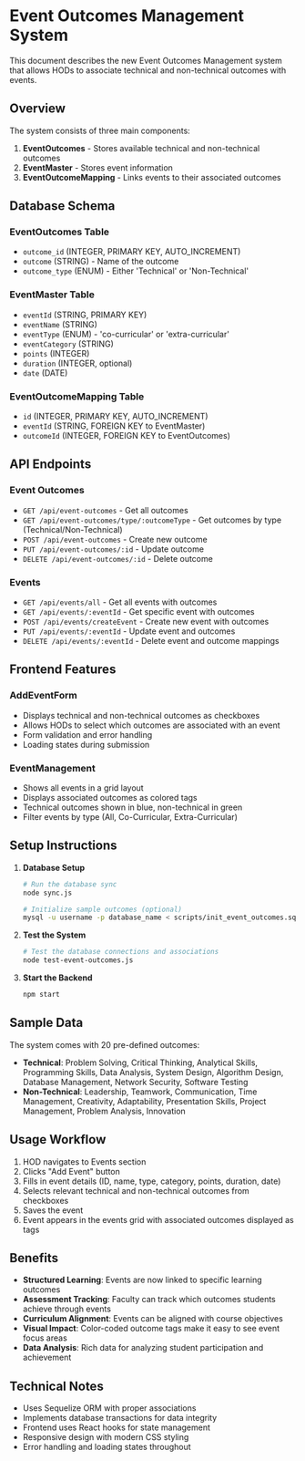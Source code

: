 # Event Outcomes Management System

This document describes the new Event Outcomes Management system that allows HODs to associate technical and non-technical outcomes with events.

## Overview

The system consists of three main components:
1. **EventOutcomes** - Stores available technical and non-technical outcomes
2. **EventMaster** - Stores event information
3. **EventOutcomeMapping** - Links events to their associated outcomes

## Database Schema

### EventOutcomes Table
- `outcome_id` (INTEGER, PRIMARY KEY, AUTO_INCREMENT)
- `outcome` (STRING) - Name of the outcome
- `outcome_type` (ENUM) - Either 'Technical' or 'Non-Technical'

### EventMaster Table
- `eventId` (STRING, PRIMARY KEY)
- `eventName` (STRING)
- `eventType` (ENUM) - 'co-curricular' or 'extra-curricular'
- `eventCategory` (STRING)
- `points` (INTEGER)
- `duration` (INTEGER, optional)
- `date` (DATE)

### EventOutcomeMapping Table
- `id` (INTEGER, PRIMARY KEY, AUTO_INCREMENT)
- `eventId` (STRING, FOREIGN KEY to EventMaster)
- `outcomeId` (INTEGER, FOREIGN KEY to EventOutcomes)

## API Endpoints

### Event Outcomes
- `GET /api/event-outcomes` - Get all outcomes
- `GET /api/event-outcomes/type/:outcomeType` - Get outcomes by type (Technical/Non-Technical)
- `POST /api/event-outcomes` - Create new outcome
- `PUT /api/event-outcomes/:id` - Update outcome
- `DELETE /api/event-outcomes/:id` - Delete outcome

### Events
- `GET /api/events/all` - Get all events with outcomes
- `GET /api/events/:eventId` - Get specific event with outcomes
- `POST /api/events/createEvent` - Create new event with outcomes
- `PUT /api/events/:eventId` - Update event and outcomes
- `DELETE /api/events/:eventId` - Delete event and outcome mappings

## Frontend Features

### AddEventForm
- Displays technical and non-technical outcomes as checkboxes
- Allows HODs to select which outcomes are associated with an event
- Form validation and error handling
- Loading states during submission

### EventManagement
- Shows all events in a grid layout
- Displays associated outcomes as colored tags
- Technical outcomes shown in blue, non-technical in green
- Filter events by type (All, Co-Curricular, Extra-Curricular)

## Setup Instructions

1. **Database Setup**
   ```bash
   # Run the database sync
   node sync.js
   
   # Initialize sample outcomes (optional)
   mysql -u username -p database_name < scripts/init_event_outcomes.sql
   ```

2. **Test the System**
   ```bash
   # Test the database connections and associations
   node test-event-outcomes.js
   ```

3. **Start the Backend**
   ```bash
   npm start
   ```

## Sample Data

The system comes with 20 pre-defined outcomes:
- **Technical**: Problem Solving, Critical Thinking, Analytical Skills, Programming Skills, Data Analysis, System Design, Algorithm Design, Database Management, Network Security, Software Testing
- **Non-Technical**: Leadership, Teamwork, Communication, Time Management, Creativity, Adaptability, Presentation Skills, Project Management, Problem Analysis, Innovation

## Usage Workflow

1. HOD navigates to Events section
2. Clicks "Add Event" button
3. Fills in event details (ID, name, type, category, points, duration, date)
4. Selects relevant technical and non-technical outcomes from checkboxes
5. Saves the event
6. Event appears in the events grid with associated outcomes displayed as tags

## Benefits

- **Structured Learning**: Events are now linked to specific learning outcomes
- **Assessment Tracking**: Faculty can track which outcomes students achieve through events
- **Curriculum Alignment**: Events can be aligned with course objectives
- **Visual Impact**: Color-coded outcome tags make it easy to see event focus areas
- **Data Analysis**: Rich data for analyzing student participation and achievement

## Technical Notes

- Uses Sequelize ORM with proper associations
- Implements database transactions for data integrity
- Frontend uses React hooks for state management
- Responsive design with modern CSS styling
- Error handling and loading states throughout
